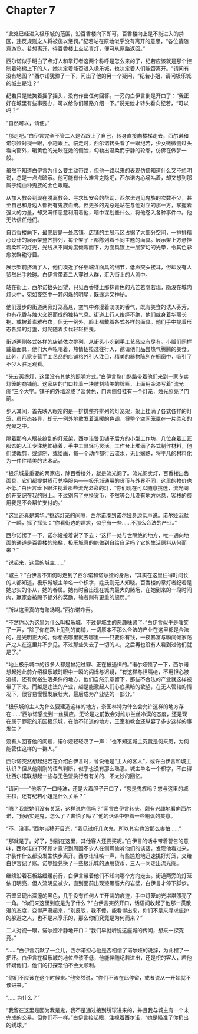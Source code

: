 # Chapter 7

<br>
“此处已经进入极乐城的范围，沿百香楼向下即可。百香楼向上是不能进入的禁区，违反规则之人将被施以惩罚。”纪若站在原地似乎没有离开的意思，“各位请随意游览。若想离开，待百香楼上点起青灯，便可从原路返回。”

西尔诺似乎明白了点灯人和掌灯者这两个称呼是怎么来的了，纪若应该就是那个控制着箱梯上下的人，她决定着能否进入极乐城，也决定着人们能否离开。“请问有没有地图？”西尔诺犹豫了一下，问出了他的另一个疑问，“纪若小姐，请问极乐城的城主是谁？”

纪若只是微笑着摇了摇头，没有作出任何回答。一旁的白伊言倒是开口了：“我正好在城里有些事要办，可以给你们带路介绍一下。”说完他才转头看向纪若，“可以吗？”

“自然可以，请便。”

“那走吧。”白伊言完全不管二人是否跟上了自己，转身直接向楼梯走去，西尔诺和诺尔娅对视一眼，小跑跟上。临走时，西尔诺转头看了一眼纪若，少女微微侧过头看向窗外，暖黄色的光映在她的侧脸，勾勒出温柔而宁静的轮廓，仿佛在做梦一般。

虽然不知道白伊言为什么要主动带路，但他一路以来的表现仿佛知道什么又不想明说，总是一点点暗示。他可能有什么难言之隐吧，西尔诺内心嘀咕着，却又想到那属于纯血种鬼族的金色眼瞳。

从加入教会到现在脱离教会、寻求知安会的帮助，西尔诺遇见鬼族的次数不少，甚至自己和身边人都拥有鬼族血统。但更多的鬼总是站在与他对立的那一方，掌握着强大的力量，却又满怀恶意利用着他，暗中谋划些什么，将他卷入各种事件中。他无法信任他们。

自百香楼向下，最底层是一处店铺。店铺的主展示区占据了大部分空间，一排排精心设计的展示架整齐排列，每个架子上都陈列着不同主题的面具。展示架上方悬挂着柔和的灯光，光线从不同角度倾泻而下，为面具镀上一层梦幻的光晕，令其色彩愈发鲜艳夺目。

展示架前挤满了人，他们凑近了仔细端详面具的细节，低声交头接耳，但却没有人贸然出手触碰。白伊言带着二人穿过人群，汇入街上的人流中。

站在街上，西尔诺抬头回望，只见百香楼上那抹青色的光芒若隐若现，隐没在城内灯火中，宛如夜空中一颗闪烁的明星，既遥远又神秘。

他们漫步的街道两旁灯笼高悬，空气中弥漫着淡淡的香气，既有美食的诱人芬芳，也有花香与烛火交织而成的独特气息。街道上行人络绎不绝，他们或身着华丽长袍，或披着素雅布衣，但无一例外，脸上都戴着各式各样的面具。他们手中提着形态各异的灯盏，灯光随着步伐轻轻摇曳。

街道两侧各式各样的店铺依次排列，从街头小吃到手工艺品应有尽有。小贩们同样戴着面具，他们大声吆喝着，热情招揽过往行人，邀请他们品尝热气腾腾的美食。此外，几家专营手工艺品的店铺格外引人注目，精美的器物陈列在橱窗中，吸引了不少人驻足观看。

“先去买盏灯，这里没有其他的照明方式。”白伊言熟门熟路带着他们来到一家专卖灯笼的商铺前。这家店的门口挂着一块雕刻精美的牌匾，上面用金漆写着“流光阁”三个大字。铺子的外墙涂成了淡黄色，门两侧各挂有一个灯笼，烛光照亮了门前。

步入其间，首先映入眼帘的是一排排整齐排列的灯笼架，架上挂满了各式各样的灯笼，虽形态各异，却无一例外地散发着温暖的色调，将整个空间笼罩在一片柔和的光晕之中。

隔着那令人眼花缭乱的灯笼架，西尔诺瞥见铺子后方的小型工作坊，几位身着工匠服饰的人正专注地忙碌着，手中工具轻巧灵活。工作台上堆满了各式制作材料，他们或裁剪，或缝制，或绘画，每一个动作都行云流水，无比娴熟，将平凡的材料化为一件件精美的艺术品。

“极乐城最重要的两家店，除百香楼外，就是流光阁了。流光阁卖灯，百香楼出售面具，它们都提供货币兑换服务——极乐城通用的货币与外界不同，这里的物价也不低。”白伊言垂下眼注视着那些流光溢彩的灯，“你们现在可以随意挑选，流光阁的开支记在我的账上。不过别忘了兑换货币，不然等会儿没有地方休息，客栈的费用我是不会帮忙支付的。”

“这里还真是繁华。”挑选灯笼的间隙，西尔诺凑到诺尔娅身边低声说。诺尔娅沉默了一瞬，摇了摇头：“你看街边的建筑，似乎有一些……不那么合法的产业。”

西尔诺愣了一下，诺尔娅接着说了下去：“这样一处与世隔绝的地方，唯一通向地面的通道是百香楼的箱梯，极乐城真的能做到自给自足吗？它的生活原料从何而来？”

“说起来，这里的城主……”

“城主？”白伊言不知何时走到了西尔诺和诺尔娅的身后，“其实在这里住得时间长的人都知道，极乐城城主单名一个枳字，姓氏则无人知晓。百香楼的掌灯者纪若是她忠实的仆从，她的眷属。她有时会出现在城内最大的赌场，在她到来的一段时间内，赢家会被赐予额外的奖励，输者则有更重的惩罚。”

“所以这里真的有赌场啊。”西尔诺咋舌。

“不然你以为这里为什么叫极乐城，不过是城主的恶趣味罢了。”白伊言似乎是嗤笑了一声，“除了你在路上见到的商铺，一切原本不那么合法的产业在这里都是合法的，是光明正大的。你想去哪里就去哪里——只要你有钱，一夜暴富与瞬间倾家荡产之人在这里并不少见。不过那些失去了一切的人，之后再也没有人看到过他们就是了。”

“地上极乐城中的很多人都是曾犯过罪、正在被通缉的。”诺尔娅顿了一下，西尔诺想起她此前介绍极乐城时眼中一瞬的闪烁与迟疑，“有这样与世隔绝，不用担心被追捕，还有优裕生活条件的地方，他们自然乐意留下，那些不合法的产业就这样被带了下来。而越是违法的产业，越是能激起人们心底黑暗的欲望，在无人管辖的情况下，很容易慢慢发展壮大，最后成为产业链的一部分。”

“极乐城的主人为什么要建造这样的地方，奈图林特为什么会允许这样的地方存在……”西尔诺感觉到一丝膈应。无论是之前教会对维尔兰丝冷漠的态度，还是现在属于罪犯的乐园极乐城，在他不知道的地方，王室和教会还纵容了多少这样的事发生？

没有人回答他的问题，诺尔娅轻轻叹了一声：“也不知这城主究竟是何来历，为何能管住这样的一群人。”

西尔诺突然想起纪若在介绍白伊言时，曾说他是“主人的客人”，或许白伊言和城主认识？但从他刚刚的语气判断，似乎也没有那么熟悉。城主单名一个枳字，不由得让西尔诺联想起一些与无色盟执行者有关的、不太妙的回忆。

“请问——”他咽了一口唾沫，还是大着胆子开口了，“您是鬼族吗？您与这里的城主枳，还有纪若小姐是什么关系？”

“嗯？我跟她们没有关系，这样说你信吗？”闻言白伊言转头，颇有兴趣地看向西尔诺，“我确实是鬼，怎么了？害怕了吗？”他的话语中带着一些嘲讽的笑意。

“不，没事。”西尔诺移开目光，“我见过好几次鬼，所以其实也没那么害怕……”

“那就是了。好了，别挡在这里，其他客人还要买呢。”白伊言的话中带着警告的意味，西尔诺四下环顾才意识到周围不少人在侧耳偷听他们的谈话，发现他看过来，才装作什么都没发生快步离开。西尔诺轻咳一声，有些尴尬地迅速挑好灯笼，交给白伊言记了账。诺尔娅兑换了一些极乐城的通用货币，三人一同走出流光阁。

继续沿着石板路缓缓前行，白伊言带着他们不知向哪个方向走去。街道两旁的灯笼依旧明亮，但人流明显减少，直到面前出现漆黑高大的岩壁，白伊言才停下脚步。

石壁呈现出深邃的黑色，几乎没有任何人工开凿的痕迹，手中灯笼的光堪堪照亮了一角。“你们来这里到底是为了什么？”白伊言突然开口，话语间收起了他那一贯散漫的态度，变得严肃起来，“别反驳，我不傻，能看得出来，你们不是来寻求庇护的躲避之人，也不是来享乐的，那么你们究竟是为何而来？”

二人对视一眼，诺尔娅冷静地开口：“我们早就听说这座城的传闻，想来一探究竟。”

“……”白伊言沉默了一会儿，西尔诺担心他是否相信了诺尔娅的说辞，为此捏了一把汗。白伊言在极乐城的地位应该不低，他能伴随纪若进出，还是枳的客人，若他怀疑他们，他们的打探恐怕不会太顺利。

“你们不应该在这个时候来。”他突然说，“你们不该在此停留，或者说从一开始就不该进来。”

“……为什么？”

“我留在这里是因为我是鬼，我不是通过接到绣球进来的，并且我与城主有一个未完成的交易。但你们不一样。”白伊言抬起眼，注视着西尔诺，“她是瞄准了你扔出的绣球。”
